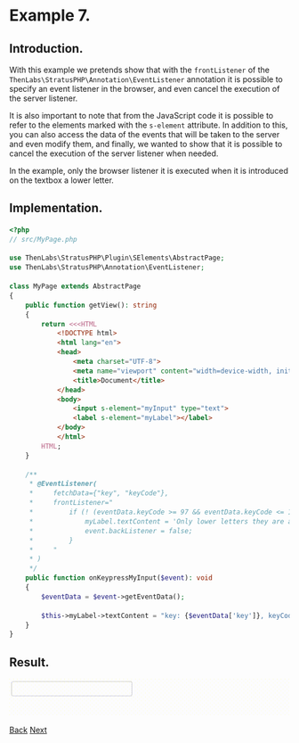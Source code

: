 
# Example 7.

## Introduction.

With this example we pretends show that with the `frontListener` of the `ThenLabs\StratusPHP\Annotation\EventListener` annotation it is possible to specify an event listener in the browser, and even cancel the execution of the server listener.

It is also important to note that from the JavaScript code it is possible to refer to the elements marked with the `s-element` attribute. In addition to this, you can also access the data of the events that will be taken to the server and even modify them, and finally, we wanted to show that it is possible to cancel the execution of the server listener when needed.

In the example, only the browser listener it is executed when it is introduced on the textbox a lower letter.

## Implementation.

```php
<?php
// src/MyPage.php

use ThenLabs\StratusPHP\Plugin\SElements\AbstractPage;
use ThenLabs\StratusPHP\Annotation\EventListener;

class MyPage extends AbstractPage
{
    public function getView(): string
    {
        return <<<HTML
            <!DOCTYPE html>
            <html lang="en">
            <head>
                <meta charset="UTF-8">
                <meta name="viewport" content="width=device-width, initial-scale=1.0">
                <title>Document</title>
            </head>
            <body>
                <input s-element="myInput" type="text">
                <label s-element="myLabel"></label>
            </body>
            </html>
        HTML;
    }

    /**
     * @EventListener(
     *     fetchData={"key", "keyCode"},
     *     frontListener="
     *         if (! (eventData.keyCode >= 97 && eventData.keyCode <= 122)) {
     *             myLabel.textContent = 'Only lower letters they are accepted.';
     *             event.backListener = false;
     *         }
     *     "
     * )
     */
    public function onKeypressMyInput($event): void
    {
        $eventData = $event->getEventData();

        $this->myLabel->textContent = "key: {$eventData['key']}, keyCode: {$eventData['keyCode']}";
    }
}
```

## Result.

![](result.gif)

<a class="float-left" href="../6/example.html">Back</a>
<a class="float-right" href="../8/example.html">Next</a>